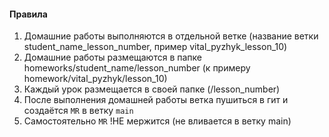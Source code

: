 #### Правила
1. Домашние работы выполняются в отдельной ветке (название ветки student_name_lesson_number, пример vital_pyzhyk_lesson_10)
2. Домашние работы размещаются в папке homeworks/student_name/lesson_number (к примеру homework/vital_pyzhyk/lesson_10)
3. Каждый урок размещается в своей папке (/lesson_number)
4. После выполнения домашней работы ветка пушиться в гит и создаётся `MR` в ветку `main`
5. Самостоятельно `MR` !НЕ мержится (не вливается в ветку main)